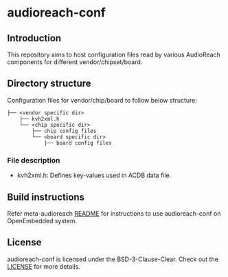 # audioreach-conf

## Introduction
This repository aims to host configuration files read by various AudioReach components for different vendor/chipset/board.

## Directory structure

Configuration files for vendor/chip/board to follow below structure:
```
├── <vendor specific dir>
    ├── kvh2xml.h
    └── <chip specific dir>
        ├── chip config files
        └── <board specific dir>
            ├── board config files
```
### File description
* kvh2xml.h: Defines key-values used in ACDB data file.

## Build instructions

Refer meta-audioreach [README](https://github.com/Audioreach/meta-audioreach?tab=readme-ov-file#openembedded-build--development-process)
for instructions to use audioreach-conf on OpenEmbedded system.

## License
audioreach-conf is licensed under the BSD-3-Clause-Clear. Check out the [LICENSE](LICENSE) for more details.
